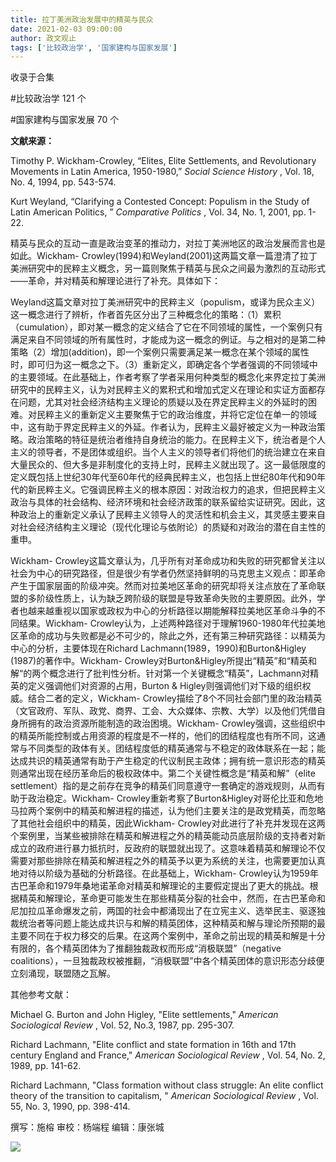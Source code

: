 ```yaml
---
title: 拉丁美洲政治发展中的精英与民众
date: 2021-02-03 09:00:00
author: 政文观止
tags: ['比较政治学', '国家建构与国家发展']
---
```



收录于合集

#比较政治学 121 个

#国家建构与国家发展 70 个

**文献来源：**

Timothy P. Wickham-Crowley, “Elites, Elite Settlements, and Revolutionary
Movements in Latin America, 1950-1980,” _Social Science History_ , Vol. 18,
No. 4, 1994, pp. 543-574.

  

Kurt Weyland, “Clarifying a Contested Concept: Populism in the Study of Latin
American Politics, ” _Comparative Politics_ , Vol. 34, No. 1, 2001, pp. 1-22.

  

  

精英与民众的互动一直是政治变革的推动力，对拉丁美洲地区的政治发展而言也是如此。Wickham-
Crowley(1994)和Weyland(2001)这两篇文章一篇澄清了拉丁美洲研究中的民粹主义概念，另一篇则聚焦于精英与民众之间最为激烈的互动形式——革命，并对精英和解理论进行了补充。具体如下：

  

Weyland这篇文章对拉丁美洲研究中的民粹主义（populism，或译为民众主义）这一概念进行了辨析，作者首先区分出了三种概念化的策略：（1）累积（cumulation），即对某一概念的定义结合了它在不同领域的属性，一个案例只有满足来自不同领域的所有属性时，才能成为这一概念的例证。与之相对的是第二种策略（2）增加(addition)，即一个案例只需要满足某一概念在某个领域的属性时，即可归为这一概念之下。（3）重新定义，即确定各个学者强调的不同领域中的主要领域。在此基础上，作者考察了学者采用何种类型的概念化来界定拉丁美洲研究中的民粹主义，认为对民粹主义的累积式和增加式定义在理论和实证方面都存在问题，尤其对社会经济结构主义理论的质疑以及在界定民粹主义的外延时的困难。对民粹主义的重新定义主要聚焦于它的政治维度，并将它定位在单一的领域中，这有助于界定民粹主义的外延。作者认为，民粹主义最好被定义为一种政治策略。政治策略的特征是统治者维持自身统治的能力。在民粹主义下，统治者是个人主义的领导者，不是团体或组织。当个人主义的领导者们将他们的统治建立在来自大量民众的、但大多是非制度化的支持上时，民粹主义就出现了。这一最低限度的定义既包括上世纪30年代至60年代的经典民粹主义，也包括上世纪80年代和90年代的新民粹主义。它强调民粹主义的根本原因：对政治权力的追求，但把民粹主义政治与具体的社会结构、经济环境和社会经济政策的联系留给实证研究。因此，这种政治上的重新定义承认了民粹主义领导人的灵活性和机会主义，其灵感主要来自对社会经济结构主义理论（现代化理论与依附论）的质疑和对政治的潜在自主性的重申。

  

Wickham-
Crowley这篇文章认为，几乎所有对革命成功和失败的研究都曾关注以社会为中心的研究路径，但是很少有学者仍然坚持鲜明的马克思主义观点：即革命产生于国家层面的阶级冲突。然而对拉美地区革命的研究却将关注点放在了革命联盟的多阶级性质上，认为缺乏跨阶级的联盟是导致革命失败的主要原因。此外，学者也越来越重视以国家或政权为中心的分析路径以期能解释拉美地区革命斗争的不同结果。Wickham-
Crowley认为，上述两种路径对于理解1960-1980年代拉美地区革命的成功与失败都是必不可少的，除此之外，还有第三种研究路径：以精英为中心的分析，主要体现在Richard
Lachmann(1989，1990)和B﻿urton&Higley (1987)的著作中。Wickham-
Crowley对B﻿urton&Higley所提出“精英”和“精英和解“的两个概念进行了批判性分析。针对第一个关键概念“精英”，Lachmann对精英的定义强调他们对资源的占用，B﻿urton
& Higley则强调他们对下级的组织权威。结合二者的定义，Wickham-
Crowley描绘了8个不同社会部门里的政治精英（文官政府、军队、政党、商界、工会、大众媒体、宗教、大学）以及他们凭借自身所拥有的政治资源所能制造的政治困境。Wickham-
Crowley强调，这些组织中的精英所能控制或占用资源的程度是不一样的，他们的团结程度也有所不同，这通常与不同类型的政体有关。团结程度低的精英通常与不稳定的政体联系在一起；能达成共识的精英通常有助于产生稳定的代议制民主政体；拥有统一意识形态的精英则通常出现在经历革命后的极权政体中。第二个关键性概念是“精英和解”（elite
settlement）指的是之前存在竞争的精英们同意遵守一套确定的游戏规则，从而有助于政治稳定。Wickham-
Crowley重新考察了B﻿urton&Higley对哥伦比亚和危地马拉两个案例中的精英和解进程的描述，认为他们主要关注的是政党精英，而忽略了其他社会组织中的精英，因此Wickham-
Crowley对此进行了补充并发现在这两个案例里，当某些被排除在精英和解进程之外的精英能动员底层阶级的支持者对新成立的政府进行暴力抵抗时，反政府的联盟就出现了。这意味着精英和解理论不仅需要对那些排除在精英和解进程之外的精英予以更为系统的关注，也需要更加认真地对待以阶级为基础的分析路径。在此基础上，Wickham-
Crowley认为1959年古巴革命和1979年桑地诺革命对精英和解理论的主要假定提出了更大的挑战。根据精英和解理论，革命更可能发生在那些精英分裂的社会中，然而，在古巴革命和尼加拉瓜革命爆发之前，两国的社会中都涌现出了在立宪主义、选举民主、驱逐独裁统治者等问题上能达成共识与和解的精英团体，这种精英和解与理论所预期的最主要不同在于权力移交的后果。在这两个案例中，革命之前出现的精英和解是十分有限的，各个精英团体为了推翻独裁政权而形成“消极联盟”（negative
coalitions），一旦独裁政权被推翻，“消极联盟”中各个精英团体的意识形态分歧便立刻涌现，联盟随之瓦解。

  

其他参考文献：

Michael G. Burton and John Higley, "Elite settlements," _American Sociological
Review_ , Vol. 52, No.3, 1987, pp. 295-307.  

  

Richard Lachmann, "Elite conflict and state formation in 16th and 17th century
England and France," _American Sociological Review_ , Vol. 54, No. 2, 1989,
pp. 141-62.

  

Richard Lachmann, "Class formation without class struggle: An elite conflict
theory of the transition to capitalism, " _American Sociological Review_ ,
Vol. 55, No. 3, 1990, pp. 398-414.

  

撰写：施榕 审校：杨端程 编辑：康张城

  

![](/images/164/2.jpeg)

  

